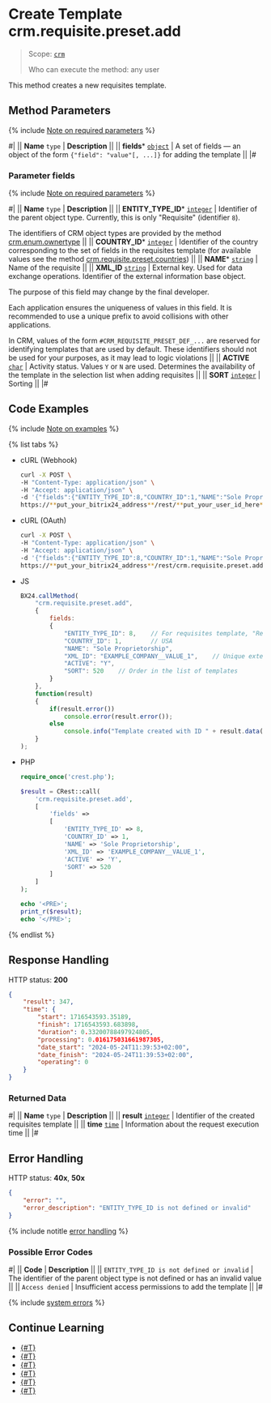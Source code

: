 # Create Template crm.requisite.preset.add

> Scope: [`crm`](../../../scopes/permissions.md)
>
> Who can execute the method: any user

This method creates a new requisites template.

## Method Parameters

{% include [Note on required parameters](../../../../_includes/required.md) %}

#|
|| **Name**
`type` | **Description** ||
|| **fields***
[`object`](../../../data-types.md) | A set of fields — an object of the form `{"field": "value"[, ...]}` for adding the template ||
|#

### Parameter fields

{% include [Note on required parameters](../../../../_includes/required.md) %}

#|
|| **Name**
`type` | **Description** ||
|| **ENTITY_TYPE_ID***
[`integer`](../../../data-types.md) | Identifier of the parent object type. Currently, this is only "Requisite" (identifier `8`).

The identifiers of CRM object types are provided by the method [crm.enum.ownertype](../../auxiliary/enum/crm-enum-owner-type.md) 
||
|| **COUNTRY_ID***
[`integer`](../../../data-types.md) | Identifier of the country corresponding to the set of fields in the requisites template (for available values see the method [crm.requisite.preset.countries](./crm-requisite-preset-countries.md)) ||
|| **NAME***
[`string`](../../../data-types.md) | Name of the requisite ||
|| **XML_ID**
[`string`](../../../data-types.md) | External key. Used for data exchange operations. Identifier of the external information base object. 

The purpose of this field may change by the final developer. 

Each application ensures the uniqueness of values in this field. It is recommended to use a unique prefix to avoid collisions with other applications. 

In CRM, values of the form `#CRM_REQUISITE_PRESET_DEF_...` are reserved for identifying templates that are used by default. These identifiers should not be used for your purposes, as it may lead to logic violations ||
|| **ACTIVE**
[`char`](../../../data-types.md) | Activity status. Values `Y` or `N` are used. Determines the availability of the template in the selection list when adding requisites ||
|| **SORT**
[`integer`](../../../data-types.md) | Sorting ||
|#

## Code Examples

{% include [Note on examples](../../../../_includes/examples.md) %}

{% list tabs %}

- cURL (Webhook)

    ```bash
    curl -X POST \
    -H "Content-Type: application/json" \
    -H "Accept: application/json" \
    -d '{"fields":{"ENTITY_TYPE_ID":8,"COUNTRY_ID":1,"NAME":"Sole Proprietorship","XML_ID":"EXAMPLE_COMPANY__VALUE_1","ACTIVE":"Y","SORT":520}}' \
    https://**put_your_bitrix24_address**/rest/**put_your_user_id_here**/**put_your_webhook_here**/crm.requisite.preset.add
    ```

- cURL (OAuth) 

    ```bash
    curl -X POST \
    -H "Content-Type: application/json" \
    -H "Accept: application/json" \
    -d '{"fields":{"ENTITY_TYPE_ID":8,"COUNTRY_ID":1,"NAME":"Sole Proprietorship","XML_ID":"EXAMPLE_COMPANY__VALUE_1","ACTIVE":"Y","SORT":520},"auth":"**put_access_token_here**"}' \
    https://**put_your_bitrix24_address**/rest/crm.requisite.preset.add
    ```

- JS

    ```js
    BX24.callMethod(
        "crm.requisite.preset.add",
        {
            fields:
            {
                "ENTITY_TYPE_ID": 8,    // For requisites template, "Requisite" (identifier 8) is always specified, see crm.enum.ownertype
                "COUNTRY_ID": 1,        // USA
                "NAME": "Sole Proprietorship",
                "XML_ID": "EXAMPLE_COMPANY__VALUE_1",    // Unique external identifier
                "ACTIVE": "Y",
                "SORT": 520    // Order in the list of templates
            }
        },
        function(result)
        {
            if(result.error())
                console.error(result.error());
            else
                console.info("Template created with ID " + result.data());
        }
    );
    ```

- PHP

    ```php
    require_once('crest.php');

    $result = CRest::call(
        'crm.requisite.preset.add',
        [
            'fields' =>
            [
                'ENTITY_TYPE_ID' => 8,
                'COUNTRY_ID' => 1,
                'NAME' => 'Sole Proprietorship',
                'XML_ID' => 'EXAMPLE_COMPANY__VALUE_1',
                'ACTIVE' => 'Y',
                'SORT' => 520
            ]
        ]
    );

    echo '<PRE>';
    print_r($result);
    echo '</PRE>';
    ```

{% endlist %}

## Response Handling

HTTP status: **200**

```json
{
    "result": 347,
    "time": {
        "start": 1716543593.35189,
        "finish": 1716543593.683898,
        "duration": 0.33200788497924805,
        "processing": 0.016175031661987305,
        "date_start": "2024-05-24T11:39:53+02:00",
        "date_finish": "2024-05-24T11:39:53+02:00",
        "operating": 0
    }
}
```

### Returned Data

#|
|| **Name**
`type` | **Description** ||
|| **result**
[`integer`](../../../data-types.md) | Identifier of the created requisites template ||
|| **time**
[`time`](../../../data-types.md) | Information about the request execution time ||
|#

## Error Handling

HTTP status: **40x**, **50x**

```json
{
    "error": "",
    "error_description": "ENTITY_TYPE_ID is not defined or invalid"
}
```
{% include notitle [error handling](../../../../_includes/error-info.md) %}

### Possible Error Codes

#|
|| **Code** | **Description** ||
|| `ENTITY_TYPE_ID is not defined or invalid` | The identifier of the parent object type is not defined or has an invalid value ||
|| `Access denied` | Insufficient access permissions to add the template ||
|#

{% include [system errors](../../../../_includes/system-errors.md) %}

## Continue Learning

- [{#T}](./crm-requisite-preset-update.md)
- [{#T}](./crm-requisite-preset-countries.md)
- [{#T}](./crm-requisite-preset-get.md)
- [{#T}](./crm-requisite-preset-list.md)
- [{#T}](./crm-requisite-preset-delete.md)
- [{#T}](./crm-requisite-preset-fields.md)
